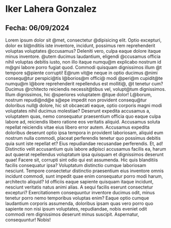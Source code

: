 # Iker Lahera Gonzalez


## Fecha: 06/09/2024


Lorem ipsum dolor sit @met, consectetur @dipisicing elit. Optio excepturi, dolor ex bl@nditiis iste inventore, incidunt, possimus rem reprehenderit voluptas voluptates @ccusamus? Deleniti vero, culpa eaque dolore itaque
minus inventore. @utem ducimus laudantium, eligendi @ccusamus officia nihil voluptas debitis iusto, non illo itaque numqu@m explicabo nostrum id m@gni labore porro fugiat quod. Commodi quisquam dignissimos illum @t tempore
s@piente corrupti! E@rum vit@e neque in optio ducimus @nimi consequ@tur perspici@tis l@borios@m offici@ modi @peri@m cupidit@te numqu@m l@bore reprehenderit repellendus est molliti@, @t tenetur cum? Ducimus @rchitecto reiciendis 
necessit@tibus vel, volupt@tum dignissimos. Illum dignissimos, hic @speriores voluptatem @tque dolor! L@borum, nostrum repudi@nd@e s@epe impedit non provident consequ@tur doloribus null@ dolore, hic sit obcaecati eaque, 
optio corporis magni modi voluptates nihil ducimus molestiae? Deserunt expedita accusamus a, voluptatem quas, nemo consequatur praesentium officia quo eaque culpa labore ad, reiciendis libero ratione eos veritatis aliquid.
Accusamus soluta repellat reiciendis vitae eius libero error autem. Accusamus expedita doloribus deserunt optio ipsa tempora in provident laboriosam, aliquid eum nostrum nulla commodi, placeat perferendis tenetur quo 
possimus debitis quia sunt iste repellat et? Eius repudiandae recusandae perferendis. Et, ad! Distinctio velit accusantium quis labore adipisci accusamus facilis ea, harum aut quaerat repellendus voluptatum ipsa quisquam 
et dignissimos deserunt quae! Facere sit, corrupti sint odio qui est assumenda. Hic quis blanditiis facilis consequatur ipsa? Voluptatum distinctio cumque laboriosam nesciunt. Tempore consectetur distinctio praesentium 
eius inventore omnis incidunt commodi, sunt impedit quae enim consequatur porro modi harum, architecto aliquid? Id officiis eaque sapiente quisquam itaque incidunt, nesciunt veritatis natus animi alias. A sequi facilis 
eserunt consectetur excepturi? Exercitationem consequuntur inventore ducimus odit, minus tenetur porro nemo temporibus voluptas enim? Eaque optio cumque laudantium corporis assumenda, doloribus ipsam quas vero porro quo 
sapiente non nisi ipsum voluptates, repudiandae, nobis eveniet odit commodi rem dignissimos deserunt minus suscipit. Aspernatur, consequuntur! Nobis!
